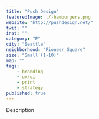 ```yaml
---
title: "Push Design"
featuredImage: ./-hamburgers.png
website: "http://pushdesign.net/"
twit: ""
inst: ""
category: "P"
city: "Seattle"
neighborhood: "Pioneer Square"
size: "Small (1-10)"
map: ""
tags:
    - branding
    - ux/ui
    - print
    - strategy
published: true
---
```


Description
